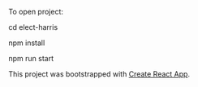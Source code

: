 To open project:

cd elect-harris

npm install

npm run start

This project was bootstrapped with [Create React App](https://github.com/facebook/create-react-app).
